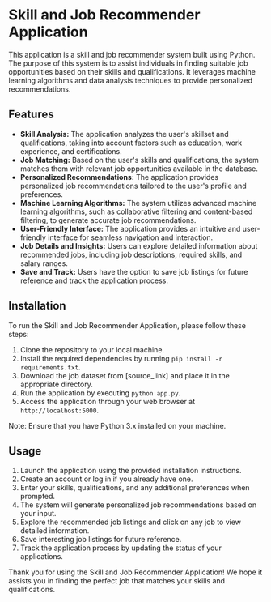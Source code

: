 # Skill and Job Recommender Application

This application is a skill and job recommender system built using Python. The purpose of this system is to assist individuals in finding suitable job opportunities based on their skills and qualifications. It leverages machine learning algorithms and data analysis techniques to provide personalized recommendations.

## Features

- **Skill Analysis:** The application analyzes the user's skillset and qualifications, taking into account factors such as education, work experience, and certifications.
- **Job Matching:** Based on the user's skills and qualifications, the system matches them with relevant job opportunities available in the database.
- **Personalized Recommendations:** The application provides personalized job recommendations tailored to the user's profile and preferences.
- **Machine Learning Algorithms:** The system utilizes advanced machine learning algorithms, such as collaborative filtering and content-based filtering, to generate accurate job recommendations.
- **User-Friendly Interface:** The application provides an intuitive and user-friendly interface for seamless navigation and interaction.
- **Job Details and Insights:** Users can explore detailed information about recommended jobs, including job descriptions, required skills, and salary ranges.
- **Save and Track:** Users have the option to save job listings for future reference and track the application process.

## Installation

To run the Skill and Job Recommender Application, please follow these steps:

1. Clone the repository to your local machine.
2. Install the required dependencies by running `pip install -r requirements.txt`.
3. Download the job dataset from [source_link] and place it in the appropriate directory.
4. Run the application by executing `python app.py`.
5. Access the application through your web browser at `http://localhost:5000`.

Note: Ensure that you have Python 3.x installed on your machine.

## Usage

1. Launch the application using the provided installation instructions.
2. Create an account or log in if you already have one.
3. Enter your skills, qualifications, and any additional preferences when prompted.
4. The system will generate personalized job recommendations based on your input.
5. Explore the recommended job listings and click on any job to view detailed information.
6. Save interesting job listings for future reference.
7. Track the application process by updating the status of your applications.



Thank you for using the Skill and Job Recommender Application! We hope it assists you in finding the perfect job that matches your skills and qualifications.
